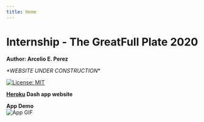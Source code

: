 ```yaml
---
title: Home
---
```

# Internship - The GreatFull Plate 2020  

**Author: Arcelio E. Perez**  

*\*WEBSITE UNDER CONSTRUCTION*\*

[![License: MIT](https://img.shields.io/badge/License-MIT-yellow.svg)](https://opensource.org/licenses/MIT)

**[Heroku](https://my-internship-app.herokuapp.com/) Dash app website**    
 
**App Demo**  
![App GIF](demo/my-dash-app.gif)
